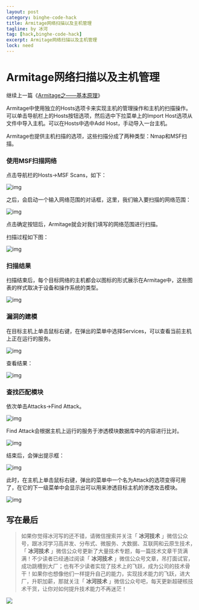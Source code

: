 ```yaml
---
layout: post
category: binghe-code-hack
title: Armitage网络扫描以及主机管理
tagline: by 冰河
tag: [hack,binghe-code-hack]
excerpt: Armitage网络扫描以及主机管理
lock: need
---
```


# Armitage网络扫描以及主机管理

继续上一篇《[Armitage之——基本原理](https://blog.csdn.net/l1028386804/article/details/86675559)》

Armitage中使用独立的Hosts选项卡来实现主机的管理操作和主机的扫描操作。可以单击导航栏上的Hosts按钮选项，然后选中下拉菜单上的Import Host选项从文件中导入主机。可以在Hosts中选中Add Host，手动导入一台主机。

Armitage也提供主机扫描的选项，这些扫描分成了两种类型：Nmap和MSF扫描。

### 使用MSF扫描网络

点击导航栏的Hosts->MSF Scans，如下：

![img](https://img-blog.csdnimg.cn/20190128132848171.png)

之后，会启动一个输入网络范围的对话框，这里，我们输入要扫描的网络范围：

![img](https://img-blog.csdnimg.cn/20190128132903360.png)

点击确定按钮后，Armitage就会对我们填写的网络范围进行扫描。

扫描过程如下图：

![img](https://img-blog.csdnimg.cn/2019012813291711.png)

### 扫描结果

扫描结束后，每个目标网络的主机都会以图标的形式展示在Armitage中，这些图表的样式取决于设备和操作系统的类型。

![img](https://img-blog.csdnimg.cn/20190128133102420.png)

### 漏洞的建模

在目标主机上单击鼠标右键，在弹出的菜单中选择Services，可以查看当前主机上正在运行的服务。

![img](https://img-blog.csdnimg.cn/20190128133149956.png)

查看结果：

![img](https://img-blog.csdnimg.cn/20190128133217355.png)

### 查找匹配模块

依次单击Attacks->Find Attack。

![img](https://img-blog.csdnimg.cn/20190128133311802.png)

Find Attack会根据主机上运行的服务于渗透模块数据库中的内容进行比对。

![img](https://img-blog.csdnimg.cn/20190128133334277.png)

结束后，会弹出提示框：

![img](https://img-blog.csdnimg.cn/20190128133349923.png)

此时，在主机上单击鼠标右键，弹出的菜单中一个名为Attack的选项变得可用了，在它的下一级菜单中会显示出可以用来渗透目标主机的渗透攻击模块。

![img](https://img-blog.csdnimg.cn/20190128133409759.png)

## 写在最后

> 如果你觉得冰河写的还不错，请微信搜索并关注「 **冰河技术** 」微信公众号，跟冰河学习高并发、分布式、微服务、大数据、互联网和云原生技术，「 **冰河技术** 」微信公众号更新了大量技术专题，每一篇技术文章干货满满！不少读者已经通过阅读「 **冰河技术** 」微信公众号文章，吊打面试官，成功跳槽到大厂；也有不少读者实现了技术上的飞跃，成为公司的技术骨干！如果你也想像他们一样提升自己的能力，实现技术能力的飞跃，进大厂，升职加薪，那就关注「 **冰河技术** 」微信公众号吧，每天更新超硬核技术干货，让你对如何提升技术能力不再迷茫！


![](https://img-blog.csdnimg.cn/20200906013715889.png)